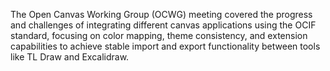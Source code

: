 The Open Canvas Working Group (OCWG) meeting covered the progress and challenges of integrating different canvas applications using the OCIF standard, focusing on color mapping, theme consistency, and extension capabilities to achieve stable import and export functionality between tools like TL Draw and Excalidraw.